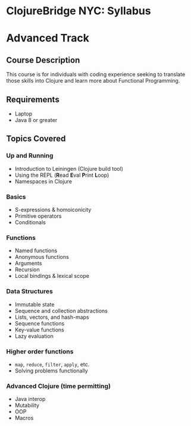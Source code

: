 # ClojureBridge NYC: Syllabus
# Advanced Track

## Course Description

This course is for individuals with coding experience seeking to translate those skills into Clojure and learn more about Functional Programming.

## Requirements

+ Laptop
+ Java 8 or greater

## Topics Covered

### Up and Running

+ Introduction to Leiningen (Clojure build tool)
+ Using the REPL (**R**ead **E**val **P**rint **L**oop)
+ Namespaces in Clojure

### Basics

+ S-expressions & homoiconicity
+ Primitive operators
+ Conditionals
  
### Functions

+ Named functions
+ Anonymous functions
+ Arguments
+ Recursion
+ Local bindings & lexical scope
  
### Data Structures

+ Immutable state
+ Sequence and collection abstractions
+ Lists, vectors, and hash-maps
+ Sequence functions
+ Key-value functions
+ Lazy evaluation
   
### Higher order functions

+ `map`, `reduce`, `filter`, `apply`, etc.
+ Solving problems functionally

### Advanced Clojure (time permitting)

+ Java interop
+ Mutability
+ OOP
+ Macros
